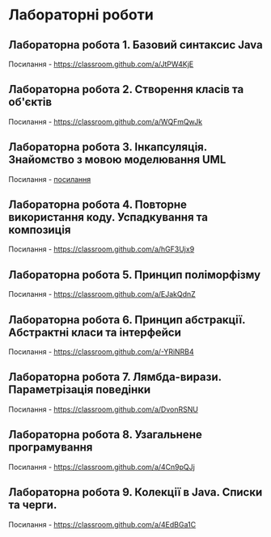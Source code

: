 # Лабораторні роботи

## Лабораторна робота 1. Базовий синтаксис Java
Посилання - https://classroom.github.com/a/JtPW4KjE

## Лабораторна робота 2. Створення класів та об'єктів
Посилання - https://classroom.github.com/a/WQFmQwJk

## Лабораторна робота 3. Інкапсуляція. Знайомство з мовою моделювання UML
Посилання - [посилання](https://classroom.github.com/a/QXrVsxj_)

## Лабораторна робота 4. Повторне використання коду. Успадкування та композиція
Посилання - https://classroom.github.com/a/hGF3Ujx9

## Лабораторна робота 5. Принцип поліморфізму
Посилання - https://classroom.github.com/a/EJakQdnZ

## Лабораторна робота 6. Принцип абстракції. Абстрактні класи та інтерфейси
Посилання - https://classroom.github.com/a/-YRiNRB4

## Лабораторна робота 7. Лямбда-вирази. Параметрізація поведінки
Посилання - https://classroom.github.com/a/DvonRSNU

## Лабораторна робота 8. Узагальнене програмування
Посилання - https://classroom.github.com/a/4Cn9pQJj

## Лабораторна робота 9. Колекції в Java. Списки та черги.
Посилання - https://classroom.github.com/a/4EdBGa1C


